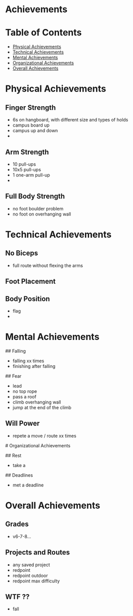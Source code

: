 # Achievements

> 

# Table of Contents

- [Physical Achievements](#physical-achievements)
- [Technical Achievements](#technical-achievements)
- [Mental Achievements](#mental-achievements)
- [Organizational Achievements](#organizational-achievements)
- [Overall Achievements](#overall-achievements)

# Physical Achievements

## Finger Strength

- 6s on hangboard, with different size and types of holds
- campus board up
- campus up and down
- 

## Arm Strength

- 10 pull-ups
- 10x5 pull-ups
- 1 one-arm pull-up
- 

## Full Body Strength

- no foot boulder problem
- no foot on overhanging wall

# Technical Achievements

## No Biceps

- full route without flexing the arms

## Foot Placement

## Body Position

- flag
- 

# Mental Achievements

## Falling

- falling xx times
- finishing after falling

## Fear

- lead
- no top rope
- pass a roof
- climb overhanging wall
- jump at the end of the climb

## Will Power

- repete a move / route xx times

# Organizational Achievements

## Rest

- take a 

## Deadlines

- met a deadline

# Overall Achievements

## Grades

- v6-7-8...

## Projects and Routes

- any saved project
- redpoint
- redpoint outdoor
- redpoint max difficulty

## WTF ??

- fall